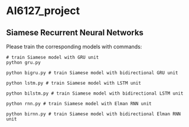 # AI6127_project

## Siamese Recurrent Neural Networks

Please train the corresponding models with commands:

```
# train Siamese model with GRU unit
python gru.py
```
```
python bigru.py # train Siamese model with bidirectional GRU unit
```
```
python lstm.py # train Siamese model with LSTM unit
```
```
python bilstm.py # train Siamese model with bidirectional LSTM unit
```
```
python rnn.py # train Siamese model with Elman RNN unit
```
```
python birnn.py # train Siamese model with bidirectional Elman RNN unit
```
